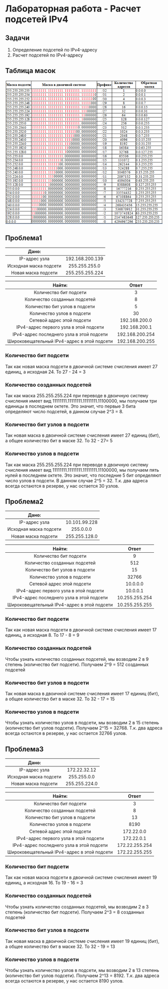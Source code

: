 # Лабораторная работа - Расчет подсетей IPv4 
## Задачи
1. Определение подсетей по IPv4-адресу
2. Расчет подсетей по IPv4-адресу

## Таблица масок

![alt-текст](https://github.com/V1RaJ97/OTUS-NE/blob/dbdcae0e5d721c277d6f6d5a9ff79e2e0505aa70/Labs/Lab03/%D0%A2%D0%B0%D0%B1%D0%BB%D0%B8%D1%86%D0%B0%20%D0%BC%D0%B0%D1%81%D0%BE%D0%BA.png)
## Проблема1

|         Дано:         |                 |
|:---------------------:|:---------------:|
|    IP-адрес узла      | 192.168.200.139 |
| Исходная маска подсети| 255.255.255.0   |
|  Новая маска подсети  | 255.255.255.224 |

|                     Найти:                  |       Ответ     |
|:-------------------------------------------:|:---------------:|
|           Количество бит подсети            |        3        |
|       Количество созданных подсетей         |        8        |
|      Количество бит узлов в подсети         |        5        |
|        Количество узлов в подсети           |        30       |
|        Сетевой адрес этой подсети           |  192.168.200.0  |
|    IPv4-адрес первого узла в этой подсети   |  192.168.200.1  |
|  IPv4-адрес последнего узла в этой подсети  | 192.168.200.254 |
| Широковещательный IPv4-адрес в этой подсети | 192.168.200.255 |

### Количество бит подсети
Так как новая маска подсети в двоичной системе счисления имеет 27 единиц, а исходная 24. То 27 - 24 = 3

### Количество созданных подсетей
Так как маска 255.255.255.224 при переводе в двоичную систему счисления имеет вид 11111111.11111111.11111111.11100000, мы получаем три единицы в последнем октете. Это значит, что первые 3 бита определяют число подсетей, в 
данном случае 2^3 = 8. 

### Количество бит узлов в подсети
Так новая маска  в двоичной системе счисления имеет 27 единиц (бит), а общее количество бит в маске 32. То 32 - 27= 5

### Количество узлов в подсети 
Так как маска 255.255.255.224 при переводе в двоичную систему счисления имеет вид 11111111.11111111.11111111.11100000, мы получаем пять нулей в последнем октете. Это значит, что последние 5 бит определяют число узлов в подсети. В данном случае 2^5 = 32. Т.к. два адреса всегда остаются в резерве, у нас остается 30 узлов.

## Проблема2

|         Дано:         |                 |
|:---------------------:|:---------------:|
|    IP-адрес узла      |  10.101.99.228  |
| Исходная маска подсети|    255.0.0.0    |
|  Новая маска подсети  |  255.255.128.0  |

|                     Найти:                  |       Ответ     |
|:-------------------------------------------:|:---------------:|
|           Количество бит подсети            |        9        |
|       Количество созданных подсетей         |       512       |
|      Количество бит узлов в подсети         |        15       |
|        Количество узлов в подсети           |      32766      |
|        Сетевой адрес этой подсети           |     10.0.0.0    |
|    IPv4-адрес первого узла в этой подсети   |     10.0.0.1    |
|  IPv4-адрес последнего узла в этой подсети  | 10.255.255.254  |
| Широковещательный IPv4-адрес в этой подсети | 10.255.255.255  |

### Количество бит подсети
Так как новая маска подсети в двоичной системе счисления имеет 17 единиц, а исходная 8. То 17 - 8 = 9

### Количество созданных подсетей
Чтобы узнать количество созданных подсетей, мы возводим 2 в 9 степень (количество бит подсети). Получаем 2^9 = 512 созданных подсетей

### Количество бит узлов в подсети
Так новая маска  в двоичной системе счисления имеет 17 единиц (бит), а общее количество бит в маске 32. То 32 - 17 = 15

### Количество узлов в подсети 
Чтобы узнать количество узлов в подсети, мы возводим 2 в 15 степень (количество бит узлов подсети). Получаем 2^15 = 32768. Т.к. два адреса всегда остаются в резерве, у нас остается 32766 узлов.

## Проблема3

|         Дано:         |                 |
|:---------------------:|:---------------:|
|    IP-адрес узла      |  172.22.32.12   |
| Исходная маска подсети|  255.255.0.0    |
|  Новая маска подсети  |  255.255.224.0  |

|                     Найти:                  |       Ответ     |
|:-------------------------------------------:|:---------------:|
|           Количество бит подсети            |        3        |
|       Количество созданных подсетей         |        8        |
|      Количество бит узлов в подсети         |        13       |
|        Количество узлов в подсети           |       8190      |
|        Сетевой адрес этой подсети           |    172.22.0.0   |
|    IPv4-адрес первого узла в этой подсети   |    172.22.0.1   |
|  IPv4-адрес последнего узла в этой подсети  | 172.22.255.254  |
| Широковещательный IPv4-адрес в этой подсети | 172.22.255.255  |

### Количество бит подсети
Так как новая маска подсети в двоичной системе счисления имеет 19 единиц, а исходная 16. То 19 - 16 = 3

### Количество созданных подсетей
Чтобы узнать количество созданных подсетей, мы возводим 2 в 3 степень (количество бит подсети). Получаем 2^3 = 8 созданных подсетей

### Количество бит узлов в подсети
Так новая маска  в двоичной системе счисления имеет 19 единиц (бит), а общее количество бит в маске 32. То 32 - 19 = 13

### Количество узлов в подсети 
Чтобы узнать количество узлов в подсети, мы возводим 2 в 13 степень (количество бит узлов подсети). Получаем 2^13 = 8192. Т.к. два адреса всегда остаются в резерве, у нас остается 8190 узлов.
